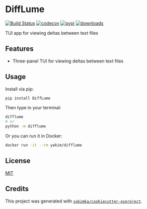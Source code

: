 # DiffLume

[![Build Status](https://github.com/yakimka/DiffLume/actions/workflows/workflow-ci.yml/badge.svg?branch=main&event=push)](https://github.com/yakimka/DiffLume/actions/workflows/workflow-ci.yml)
[![codecov](https://codecov.io/gh/yakimka/DiffLume/branch/main/graph/badge.svg)](https://codecov.io/gh/yakimka/DiffLume)
[![pypi](https://img.shields.io/pypi/v/DiffLume.svg)](https://pypi.org/project/DiffLume/)
[![downloads](https://static.pepy.tech/personalized-badge/DiffLume?period=total&units=none&left_color=grey&right_color=blue&left_text=downloads)](https://pepy.tech/project/DiffLume)

TUI app for viewing deltas between text files


## Features

- Three-panel TUI for viewing deltas between text files

## Usage

Install via pip:

```bash
pip install DiffLume
```

Then type in your terminal:

```bash
difflume
# or
python -m difflume
```

Or you can run it in Docker:

```bash
docker run -it --rm yakim/difflume
```

## License

[MIT](https://github.com/yakimka/DiffLume/blob/main/LICENSE)


## Credits

This project was generated with [`yakimka/cookiecutter-pyproject`](https://github.com/yakimka/cookiecutter-pyproject).
